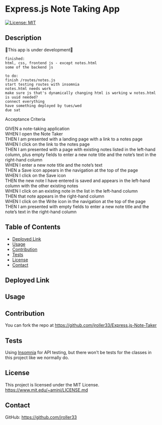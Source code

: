   # Express.js Note Taking App
  [![License: MIT](https://img.shields.io/badge/License-MIT-blue.svg)](https://opensource.org/licenses/MIT)
  ## Description
  🚧This app is under development🚧<br/>
  ```
  finished:
  html, css, frontend js - except notes.html
  some of the backend js

  to do:
  finish /routes/notes.js
  start testing routes with insomnia
  notes.html needs work
  make sure js that's dynamically changing html is working w notes.html
  is uuid needed?
  connect everything
  have something deployed by tues/wed
  due sat
```

Acceptance Criteria

GIVEN a note-taking application<br/>
WHEN I open the Note Taker<br/>
THEN I am presented with a landing page with a link to a notes page<br/>
WHEN I click on the link to the notes page<br/>
THEN I am presented with a page with existing notes listed in the left-hand column, plus empty fields to enter a new note title and the note’s text in the right-hand column<br/>
WHEN I enter a new note title and the note’s text<br/>
THEN a Save icon appears in the navigation at the top of the page<br/>
WHEN I click on the Save icon<br/>
THEN the new note I have entered is saved and appears in the left-hand column with the other existing notes<br/>
WHEN I click on an existing note in the list in the left-hand column<br/>
THEN that note appears in the right-hand column<br/>
WHEN I click on the Write icon in the navigation at the top of the page<br/>
THEN I am presented with empty fields to enter a new note title and the note’s text in the right-hand column<br/>



  ## Table of Contents
  - [Deployed Link](#deployed-link)
  - [Usage](#usage)
  - [Contribution](#contribution)
  - [Tests](#tests)
  - [License](#license)
  - [Contact](#contact)
  
  ## Deployed Link
  

  ## Usage

  


  ## Contribution
  You can fork the repo at https://github.com/jroller33/Express.js-Note-Taker
  
  ## Tests
  Using [Insomnia](https://insomnia.rest/) for API testing, but there won't be tests for the classes in this project like we normally do.

  ## License
  This project is licensed under the MIT License. <br/>
  https://www.mit.edu/~amini/LICENSE.md

  ## Contact
  GitHub: https://github.com/jroller33 
  
